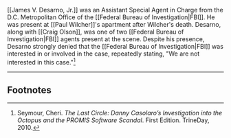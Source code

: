 [[James V. Desarno, Jr.]] was an Assistant Special Agent in Charge from the D.C. Metropolitan Office of the [[Federal Bureau of Investigation|FBI]]. He was present at [[Paul Wilcher]]'s apartment after Wilcher's death. Desarno, along with [[Craig Olson]], was one of two [[Federal Bureau of Investigation|FBI]] agents present at the scene. Despite his presence, Desarno strongly denied that the [[Federal Bureau of Investigation|FBI]] was interested in or involved in the case, repeatedly stating, "We are not interested in this case."[^1]

---
## Footnotes

[^1]: Seymour, Cheri. *The Last Circle: Danny Casolaro’s Investigation into the Octopus and the PROMIS Software Scandal*. First Edition. TrineDay, 2010.